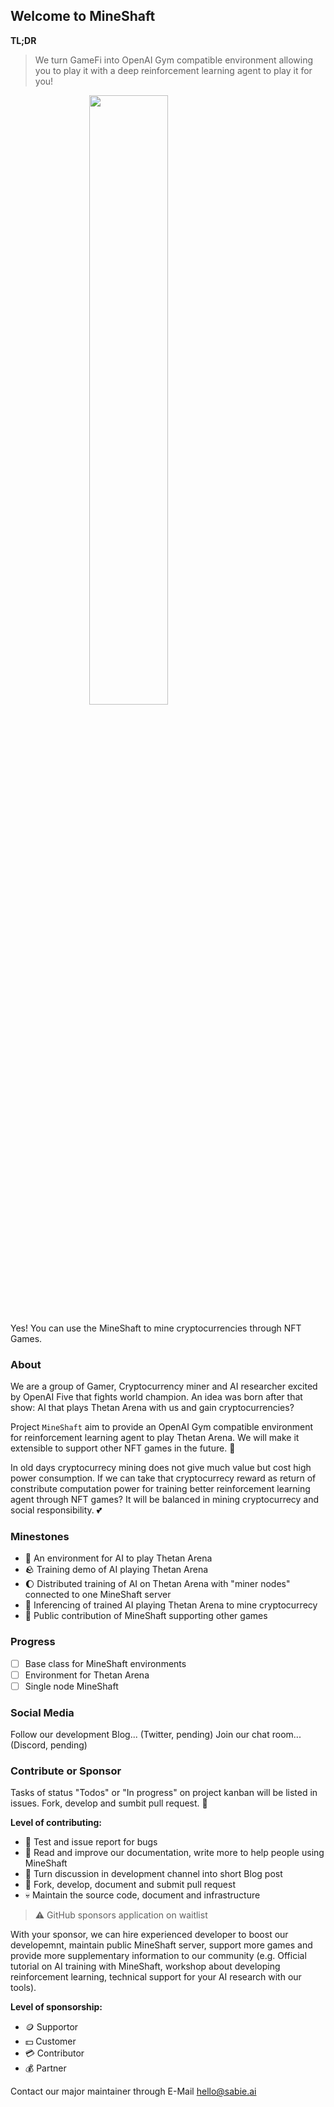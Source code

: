 ## Welcome to MineShaft
**TL;DR**
> We turn GameFi into OpenAI Gym compatible environment allowing you to play it with a deep reinforcement learning agent to play it for you!

<img src="https://github.com/Kush-Gold-Rush/MineShaft/blob/gh-pages/img/minersOvertime.png?raw=true" style="display: block; margin-left: auto; margin-right: auto; width: 50%;" />

Yes! You can use the MineShaft to mine cryptocurrencies through NFT Games.

### About
We are a group of Gamer, Cryptocurrency miner and AI researcher excited by OpenAI Five that fights world champion. An idea was born after that show: AI that plays Thetan Arena with us and gain cryptocurrencies?

Project `MineShaft` aim to provide an OpenAI Gym compatible environment for reinforcement learning agent to play Thetan Arena. We will make it extensible to support other NFT games in the future. 🚀

In old days cryptocurrecy mining does not give much value but cost high power consumption. If we can take that cryptocurrecy reward as return of constribute computation power for training better reinforcement learning agent through NFT games? It will be balanced in mining cryptocurrecy and social responsibility. 💕

### Minestones
- 🚀 An environment for AI to play Thetan Arena
- 🪨 Training demo of AI playing Thetan Arena
- 🌔 Distributed training of AI on Thetan Arena with "miner nodes" connected to one MineShaft server
- 🌠 Inferencing of trained AI playing Thetan Arena to mine cryptocurrecy
- 👾 Public contribution of MineShaft supporting other games
<!-- - 🤖 Public contribution of "Miner" by developing new reinforcement learning agents (Project `Miner`, to be announced later) -->
<!-- - 📊 Official benchmark of AI models on each game -->
<!-- - 🤝 Marketplace for reinforcement learning agents in "Miner" for industrial robotics (revenue sharing with contributor) -->

### Progress
- [ ] Base class for MineShaft environments
- [ ] Environment for Thetan Arena
- [ ] Single node MineShaft

### Social Media
Follow our development Blog... (Twitter, pending)
Join our chat room... (Discord, pending)

### Contribute or Sponsor
Tasks of status "Todos" or "In progress" on project kanban will be listed in issues. Fork, develop and sumbit pull request. 💖

**Level of contributing:**
- 👶 Test and issue report for bugs
- 🧒 Read and improve our documentation, write more to help people using MineShaft
- 🧑 Turn discussion in development channel into short Blog post
- 🧓 Fork, develop, document and submit pull request
- 💀 Maintain the source code, document and infrastructure

> ⚠️ GitHub sponsors application on waitlist

With your sponsor, we can hire experienced developer to boost our developemnt, maintain public MineShaft server, support more games and provide more supplementary information to our community (e.g. Official tutorial on AI training with MineShaft, workshop about developing reinforcement learning, technical support for your AI research with our tools).

**Level of sponsorship:**
- 🪙 Supportor
- 💵 Customer
- 💳 Contributor
- 💰 Partner

Contact our major maintainer through E-Mail [hello@sabie.ai](mailto:hello@sabie.ai?subject=TellMeMoreMineShaft&body=Hi)
